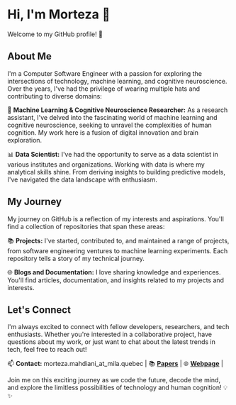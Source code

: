# Hi, I'm Morteza 👋

Welcome to my GitHub profile! 🚀

## About Me

I'm a Computer Software Engineer with a passion for exploring the intersections of technology, machine learning, and cognitive neuroscience. Over the years, I've had the privilege of wearing multiple hats and contributing to diverse domains:

🧠 **Machine Learning & Cognitive Neuroscience Researcher:** As a research assistant, I've delved into the fascinating world of  machine learning and cognitive neuroscience, seeking to unravel the complexities of human cognition. My work here is a fusion of digital innovation and brain exploration.

📊 **Data Scientist:** I've had the opportunity to serve as a data scientist in various institutes and organizations. Working with data is where my analytical skills shine. From deriving insights to building predictive models, I've navigated the data landscape with enthusiasm.

## My Journey

My journey on GitHub is a reflection of my interests and aspirations. You'll find a collection of repositories that span these areas:

📚 **Projects:** I've started, contributed to, and maintained a range of projects, from software engineering ventures to machine learning experiments. Each repository tells a story of my technical journey.

🌐 **Blogs and Documentation:** I love sharing knowledge and experiences. You'll find articles, documentation, and insights related to my projects and interests.

## Let's Connect

I'm always excited to connect with fellow developers, researchers, and tech enthusiasts. Whether you're interested in a collaborative project, have questions about my work, or just want to chat about the latest trends in tech, feel free to reach out!

📫 **Contact:** morteza.mahdiani_at_mila.quebec |
📚 [**Papers**](https://scholar.google.com/citations?user=xFztGO8AAAAJ&hl=en) |
🌐 [**Webpage**](https://morteza-mahdiani.github.io/) |

Join me on this exciting journey as we code the future, decode the mind, and explore the limitless possibilities of technology and human cognition! 💡✨


